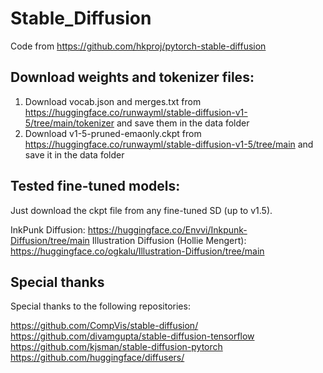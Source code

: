 # Stable_Diffusion

Code from https://github.com/hkproj/pytorch-stable-diffusion

## Download weights and tokenizer files:
1. Download vocab.json and merges.txt from https://huggingface.co/runwayml/stable-diffusion-v1-5/tree/main/tokenizer and save them in the data folder
2. Download v1-5-pruned-emaonly.ckpt from https://huggingface.co/runwayml/stable-diffusion-v1-5/tree/main and save it in the data folder

## Tested fine-tuned models:
Just download the ckpt file from any fine-tuned SD (up to v1.5).

InkPunk Diffusion: https://huggingface.co/Envvi/Inkpunk-Diffusion/tree/main
Illustration Diffusion (Hollie Mengert): https://huggingface.co/ogkalu/Illustration-Diffusion/tree/main

## Special thanks
Special thanks to the following repositories:

https://github.com/CompVis/stable-diffusion/
https://github.com/divamgupta/stable-diffusion-tensorflow
https://github.com/kjsman/stable-diffusion-pytorch
https://github.com/huggingface/diffusers/
